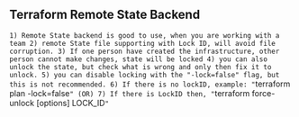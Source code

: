 ## Terraform Remote State Backend

`1) Remote State backend is good to use, when you are working with a team
 2) remote State file supporting with Lock ID, will avoid file corruption.
 3) If one person have created the infrastructure, other person cannot make changes, state will be locked
 4) you can also unlock the state, but check what is wrong and only then fix it to unlock.
 5) you can disable locking with the "-lock=false" flag, but this is not recommended.
 6) If there is no lockID, example: "`terraform plan -lock=false`"
                        (OR)
 7) If there is LockID then, "`terraform force-unlock [options] LOCK_ID`"`